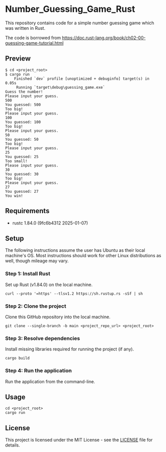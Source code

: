 # Number_Guessing_Game_Rust

This repository contains code for a simple number guessing game which was written in Rust.  

The code is borrowed from  https://doc.rust-lang.org/book/ch02-00-guessing-game-tutorial.html

## Preview

    $ cd <project_root> 
    $ cargo run
        Finished `dev` profile [unoptimized + debuginfo] target(s) in 0.05s
         Running `target\debug\guessing_game.exe`
    Guess the number!
    Please input your guess.
    500
    You guessed: 500
    Too big!
    Please input your guess.
    100
    You guessed: 100
    Too big!
    Please input your guess.
    50
    You guessed: 50
    Too big!
    Please input your guess.
    25
    You guessed: 25
    Too small!
    Please input your guess.
    30
    You guessed: 30
    Too big!
    Please input your guess.
    27
    You guessed: 27
    You win!

## Requirements

- rustc 1.84.0 (9fc6b4312 2025-01-07)

## Setup
The following instructions assume the user has Ubuntu as their local machine's OS. Most instructions should work for other Linux distributions as well, though mileage may vary.

### Step 1: Install Rust
Set up Rust (v1.84.0) on the local machine.

    curl --proto '=https' --tlsv1.2 https://sh.rustup.rs -sSf | sh
    
### Step 2: Clone the project
Clone this GitHub repository into the local machine.
    
    git clone --single-branch -b main <project_repo_url> <project_root> 
    
### Step 3: Resolve dependencies 
Install missing libraries required for running the project (if any).
    
    cargo build
    
### Step 4: Run the application
Run the application from the command-line.

## Usage
    
    cd <project_root>
    cargo run

## License

This project is licensed under the MIT License - see the [LICENSE](LICENSE) file for details.